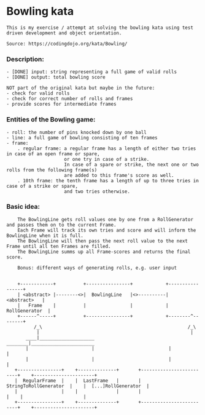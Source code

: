 # Bowling kata
	
	This is my exercise / attempt at solving the bowling kata using test driven development and object orientation.
	
	Source: https://codingdojo.org/kata/Bowling/

### Description:
    - [DONE] input: string representing a full game of valid rolls
    - [DONE] output: total bowling score
    
    NOT part of the original kata but maybe in the future:
    - check for valid rolls
    - check for correct number of rolls and frames
    - provide scores for intermediate frames

### Entities of the Bowling game:
    - roll: the number of pins knocked down by one ball
    - line: a full game of bowling consisting of ten frames
    - frame:
        . regular frame: a regular frame has a length of either two tries in case of an open frame or spare,
                         or one try in case of a strike.
                         In case of a spare or strike, the next one or two rolls from the following frame(s)
                         are added to this frame's score as well.
        . 10th frame: the tenth frame has a length of up to three tries in case of a strike or spare,
                         and two tries otherwise.

### Basic idea:
        The BowlingLine gets roll values one by one from a RollGenerator and passes them on to the current Frame.
        Each Frame will track its own tries and score and will inform the BowlingLine when it is full.
        The BowlingLine will then pass the next roll value to the next Frame until all ten Frames are filled.
        The BowlingLine summs up all Frame-scores and returns the final score.

        Bonus: different ways of generating rolls, e.g. user input


        +------------+          +----------------+            +-----------------+
        | <abstract> |--------<>|  BowlingLine   |<>----------|    <abstract>   |
        |   Frame    |          |                |            |  RollGenerator  |
        +------^-----+          +----------------+            +--------^--------+
              /_\                                                     /_\
               |                                                       |
           ____|____________________                           ________|_______________________ 
           |                       |                           |                              |
           |                       |                           |                              |
       +----------------+    +--------------+       +-------------------------+    +----------------------+
       |  RegularFrame  |    |  LastFrame   |       |  StringToRollGenerator  |    |  [...]RollGenerator  |
       |                |    |              |       |                         |    |                      |
       +----------------+    +--------------+       +-------------------------+    +----------------------+